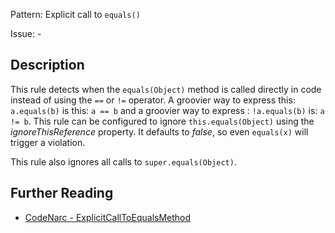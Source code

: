 Pattern: Explicit call to `equals()`

Issue: -

## Description

This rule detects when the `equals(Object)` method is called directly in code instead of using the `==` or `!=` operator. A groovier way to express this: `a.equals(b)` is this: `a == b` and a groovier way to express : `!a.equals(b)` is: `a != b`. This rule can be configured to ignore `this.equals(Object)` using the *ignoreThisReference* property. It defaults to *false*, so even `equals(x)` will trigger a violation.

This rule also ignores all calls to `super.equals(Object)`.

## Further Reading

* [CodeNarc - ExplicitCallToEqualsMethod](https://codenarc.github.io/CodeNarc/codenarc-rules-groovyism.html#explicitcalltoequalsmethod-rule)